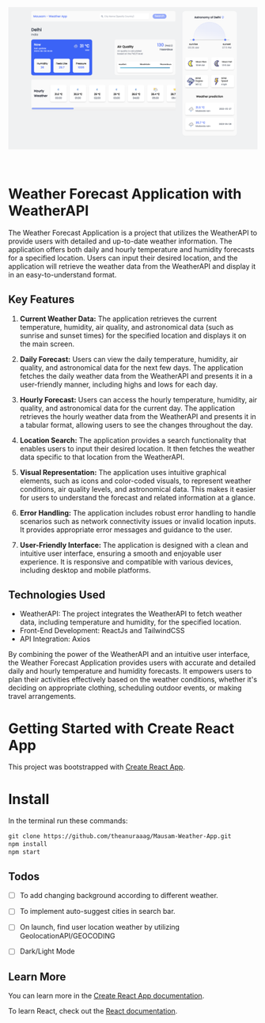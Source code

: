 ![Application screenshot](screenshot.png)

<br/>

# Weather Forecast Application with WeatherAPI

The Weather Forecast Application is a project that utilizes the WeatherAPI to provide users with detailed and up-to-date weather information. The application offers both daily and hourly temperature and humidity forecasts for a specified location. Users can input their desired location, and the application will retrieve the weather data from the WeatherAPI and display it in an easy-to-understand format.



## Key Features

1. **Current Weather Data:** The application retrieves the current temperature, humidity, air quality, and astronomical data (such as sunrise and sunset times) for the specified location and displays it on the main screen.

2. **Daily Forecast:** Users can view the daily temperature, humidity, air quality, and astronomical data for the next few days. The application fetches the daily weather data from the WeatherAPI and presents it in a user-friendly manner, including highs and lows for each day.

3. **Hourly Forecast:** Users can access the hourly temperature, humidity, air quality, and astronomical data for the current day. The application retrieves the hourly weather data from the WeatherAPI and presents it in a tabular format, allowing users to see the changes throughout the day.

4. **Location Search:** The application provides a search functionality that enables users to input their desired location. It then fetches the weather data specific to that location from the WeatherAPI.

5. **Visual Representation:** The application uses intuitive graphical elements, such as icons and color-coded visuals, to represent weather conditions, air quality levels, and astronomical data. This makes it easier for users to understand the forecast and related information at a glance.

6. **Error Handling:** The application includes robust error handling to handle scenarios such as network connectivity issues or invalid location inputs. It provides appropriate error messages and guidance to the user.

7. **User-Friendly Interface:** The application is designed with a clean and intuitive user interface, ensuring a smooth and enjoyable user experience. It is responsive and compatible with various devices, including desktop and mobile platforms.



## Technologies Used

- WeatherAPI: The project integrates the WeatherAPI to fetch weather data, including temperature and humidity, for the specified location.
- Front-End Development: ReactJs and TailwindCSS
- API Integration: Axios

By combining the power of the WeatherAPI and an intuitive user interface, the Weather Forecast Application provides users with accurate and detailed daily and hourly temperature and humidity forecasts. It empowers users to plan their activities effectively based on the weather conditions, whether it's deciding on appropriate clothing, scheduling outdoor events, or making travel arrangements.


# Getting Started with Create React App

This project was bootstrapped with [Create React App](https://github.com/facebook/create-react-app).

# Install

In the terminal run these commands:

```
git clone https://github.com/theanuraaag/Mausam-Weather-App.git
npm install
npm start
```
## Todos

- [ ] To add changing background according to different weather.
- [ ] To implement auto-suggest cities in search bar.
- [ ] On launch, find user location weather by utilizing GeolocationAPI/GEOCODING
- [ ] Dark/Light Mode


## Learn More

You can learn more in the [Create React App documentation](https://facebook.github.io/create-react-app/docs/getting-started).

To learn React, check out the [React documentation](https://reactjs.org/).




